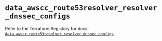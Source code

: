 # `data_awscc_route53resolver_resolver_dnssec_configs`

Refer to the Terraform Registory for docs: [`data_awscc_route53resolver_resolver_dnssec_configs`](https://registry.terraform.io/providers/hashicorp/awscc/0.70.0/docs/data-sources/route53resolver_resolver_dnssec_configs).
